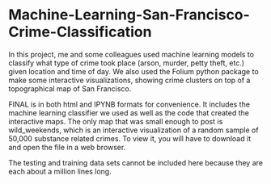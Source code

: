 # Machine-Learning-San-Francisco-Crime-Classification

In this project, me and some colleagues used machine learning models to classify what type of crime took place (arson, murder, petty theft, etc.) given location and time of day. We also used the Folium python package to make some interactive visualizations, showing crime clusters on top of a topographical map of San Francisco. 

FINAL is in both html and IPYNB formats for convenience. It includes the machine learning classifier we used as well as the code that created the interactive maps. The only map that was small enough to post is wild_weekends, which is an interactive visualization of a random sample of 50,000 substance related crimes. To view it, you will have to download it and open the file in a web browser. 

The testing and training data sets cannot be included here because they are each about a million lines long.
